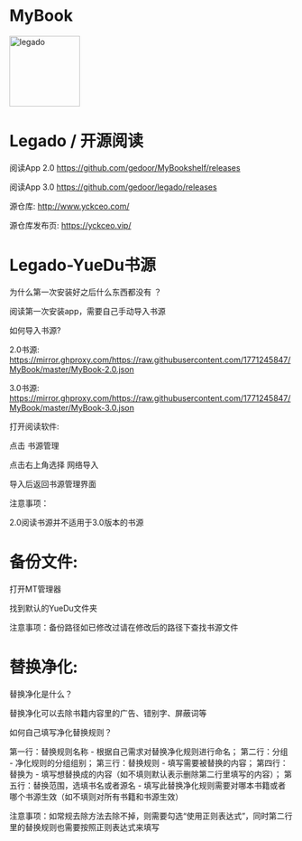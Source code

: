 # MyBook

<img width="125" height="125" src="https://github.com/gedoor/legado/raw/master/app/src/main/res/mipmap-xxxhdpi/ic_launcher.png" alt="legado"/>  
  
# Legado / 开源阅读

阅读App 2.0 https://github.com/gedoor/MyBookshelf/releases

阅读App 3.0 https://github.com/gedoor/legado/releases

源仓库: http://www.yckceo.com/

源仓库发布页: https://yckceo.vip/

# Legado-YueDu书源

为什么第一次安装好之后什么东西都没有 ？

阅读第一次安装app，需要自己手动导入书源

如何导入书源?

2.0书源: https://mirror.ghproxy.com/https://raw.githubusercontent.com/1771245847/MyBook/master/MyBook-2.0.json

3.0书源: https://mirror.ghproxy.com/https://raw.githubusercontent.com/1771245847/MyBook/master/MyBook-3.0.json

打开阅读软件:

点击 书源管理

点击右上角选择 网络导入

导入后返回书源管理界面

注意事项：

2.0阅读书源并不适用于3.0版本的书源

# 备份文件:

打开MT管理器

找到默认的YueDu文件夹

注意事项：备份路径如已修改过请在修改后的路径下查找书源文件

# 替换净化:

替换净化是什么？

替换净化可以去除书籍内容里的广告、错别字、屏蔽词等

如何自己填写净化替换规则？

第一行：替换规则名称 - 根据自己需求对替换净化规则进行命名；
第二行：分组 - 净化规则的分组组别；
第三行：替换规则 - 填写需要被替换的内容；
第四行：替换为 - 填写想替换成的内容（如不填则默认表示删除第二行里填写的内容）；
第五行：替换范围，选填书名或者源名 - 填写此替换净化规则需要对哪本书籍或者哪个书源生效（如不填则对所有书籍和书源生效）

注意事项：如常规去除方法去除不掉，则需要勾选“使用正则表达式”，同时第二行里的替换规则也需要按照正则表达式来填写

